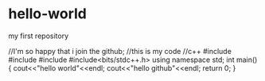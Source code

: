 # hello-world
my first repository

//I'm so happy that i join the github;
//this is my code
//c++
#include<iostream>
#include<cstdio>
#include<cstdlib>
#include<bits/stdc++.h>
using namespace std;
int main()
{
    cout<<"hello world"<<endl;
    cout<<"hello github"<<endl;
    return 0;
  }
